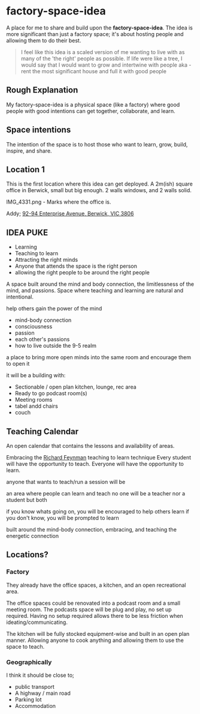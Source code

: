# factory-space-idea

A place for me to share and build upon the **factory-space-idea**.
The idea is more significant than just a factory space; it's about hosting people and allowing them to do their best.


>	I feel like this idea is a scaled version of me wanting to live with as many of the 'the right' people as possible. 
>	If life were like a tree, I would say that I would want to grow and intertwine with people
>	aka - rent the most significant house and full it with good people 


## Rough Explanation
My factory-space-idea is a physical space (like a factory) where good people with good intentions can get together, collaborate, and learn. 

## Space intentions
The intention of the space is to host those who want to learn, grow, build, inspire, and share.

## Location 1
This is the first location where this idea can get deployed. 
A 2m(ish) square office in Berwick, small but big enough. 2 walls windows, and 2 walls solid. 

IMG_4331.png - Marks where the office is. 

Addy; [92-94 Enterprise Avenue, Berwick, VIC 3806](https://www.google.com.au/maps/place/92-94+Enterprise+Ave,+Berwick+VIC+3806/@-38.0359937,145.3367337,20.93z/data=!4m5!3m4!1s0x6ad61a21e4070b77:0xa1e72f2927a1336a!8m2!3d-38.03599!4d145.336822?hl=en&authuser=0)


## IDEA PUKE 
 - Learning
 - Teaching to learn
 - Attracting the right minds
  - Anyone that attends the space is the right person
 - allowing the right people to be around the right people

A space built around the mind and body connection, the limitlessness of the mind, and passions.
Space where teaching and learning are natural and intentional. 

help others gain the power of the mind 
 - mind-body connection
 - consciousness 
 - passion
  - each other's passions
 - how to live outside the 9-5 realm


a place to bring more open minds into the same room and encourage them to open it

it will be a building with:
 - Sectionable / open plan kitchen, lounge, rec area
 - Ready to go podcast room(s)
 - Meeting rooms
  - tabel andd chairs
  - couch 


## Teaching Calendar
An open calendar that contains the lessons and availability of areas. 

Embracing the [Richard Feynman](https://en.wikipedia.org/wiki/Richard_Feynman) teaching to learn technique
Every student will have the opportunity to teach.
Everyone will have the opportunity to learn.


anyone that wants to teach/run a session will be 

an area where people can learn and teach
no one will be a teacher nor a student but both 

if you know whats going on, you will be encouraged to help others learn
if you don't know, you will be prompted to learn 

built around the mind-body connection, embracing, and teaching the energetic connection

## Locations?
### Factory
They already have the office spaces, a kitchen, and an open recreational area.


The office spaces could be renovated into a podcast room and a small meeting room. 
 The podcasts space will be plug and play, no set up required. 
 Having no setup required allows there to be less friction when ideating/communicating.  

The kitchen will be fully stocked equipment-wise and built in an open plan manner. 
Allowing anyone to cook anything and allowing them to use the space to teach. 

### Geographically
I think it should be close to;
 - public transport
 - A highway / main road
 - Parking lot
 - Accommodation